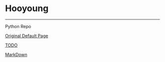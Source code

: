# Hooyoung
---

Python Repo


[Original Default Page](https://who0joe.github.io/main)

[TODO](https://who0joe.github.io/TODO)

[MarkDown](https://who0joe.github.io/markdown)
